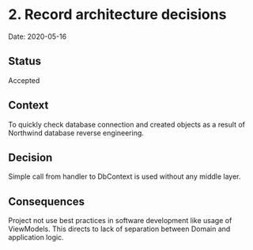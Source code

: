 # 2.  Record architecture decisions

Date: 2020-05-16

## Status

Accepted

## Context

To quickly check database connection and created objects as a result of Northwind database reverse engineering.

## Decision

Simple call from handler to DbContext is used without any middle layer.

## Consequences

Project not use best practices in software development like usage of ViewModels. This directs to lack of separation between Domain and application logic.